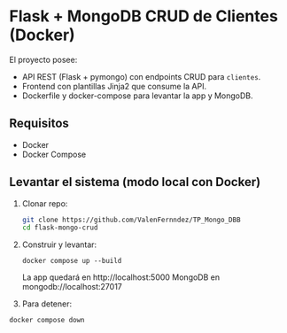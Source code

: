 # Flask + MongoDB CRUD de Clientes (Docker)

El proyecto posee:
- API REST (Flask + pymongo) con endpoints CRUD para `clientes`.
- Frontend con plantillas Jinja2 que consume la API.
- Dockerfile y docker-compose para levantar la app y MongoDB.

## Requisitos
- Docker
- Docker Compose

## Levantar el sistema (modo local con Docker)
1. Clonar repo:
   ```bash
   git clone https://github.com/ValenFernndez/TP_Mongo_DBB
   cd flask-mongo-crud
2. Construir y levantar:

   `docker compose up --build`


   La app quedará en http://localhost:5000
   MongoDB en mongodb://localhost:27017

3. Para detener:

`docker compose down`
